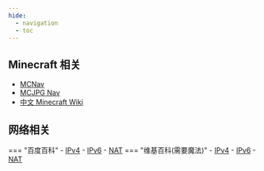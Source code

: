 ```yaml
---
hide:
  - navigation
  - toc
---
```

## Minecraft 相关
- [MCNav](https://www.mcnav.net/)
- [MCJPG Nav](https://mcjpg.org/nav/)
- [中文 Minecraft Wiki](https://zh.minecraft.wiki/)

## 网络相关
=== "百度百科"
    - [IPv4](https://baike.baidu.com/item/IPV4/422599)
    - [IPv6](https://baike.baidu.com/item/IPv6/172297)
    - [NAT](https://baike.baidu.com/item/nat/320024)
=== "维基百科(需要魔法)"
    - [IPv4](https://zh.wikipedia.org/wiki/IPv4)
    - [IPv6](https://zh.wikipedia.org/wiki/IPv6)
    - [NAT](https://zh.wikipedia.org/wiki/%E7%BD%91%E7%BB%9C%E5%9C%B0%E5%9D%80%E8%BD%AC%E6%8D%A2)